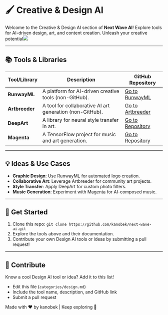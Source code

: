 # 🖌️ Creative & Design AI

Welcome to the Creative & Design AI section of **Next Wave AI**! Explore tools for AI-driven design, art, and content creation. Unleash your creative potential![](https://www.labelvisor.com/untitled-2/)

---

## 📚 Tools & Libraries

| Tool/Library | Description | GitHub Repository |
| --- | --- | --- |
| **RunwayML** | A platform for AI-driven creative tools (non-GitHub). | [Go to RunwayML](https://runwayml.com/) |
| **Artbreeder** | A tool for collaborative AI art generation (non-GitHub). | [Go to Artbreeder](https://www.artbreeder.com/) |
| **DeepArt** | A library for neural style transfer in art. | [Go to Repository](https://github.com/jcjohnson/neural-style) |
| **Magenta** | A TensorFlow project for music and art generation. | [Go to Repository](https://github.com/tensorflow/magenta) |

---

## 💡 Ideas & Use Cases

- **Graphic Design**: Use RunwayML for automated logo creation.
- **Collaborative Art**: Leverage Artbreeder for community art projects.
- **Style Transfer**: Apply DeepArt for custom photo filters.
- **Music Generation**: Experiment with Magenta for AI-composed music.

---

## 🚀 Get Started

1. Clone this repo: `git clone https://github.com/kanobek/next-wave-ai.git`
2. Explore the tools above and their documentation.
3. Contribute your own Design AI tools or ideas by submitting a pull request!

---

## 🤝 Contribute

Know a cool Design AI tool or idea? Add it to this list!

- Edit this file (`categories/design.md`)
- Include the tool name, description, and GitHub link
- Submit a pull request

Made with ❤️ by kanobek | Keep exploring 🌊
